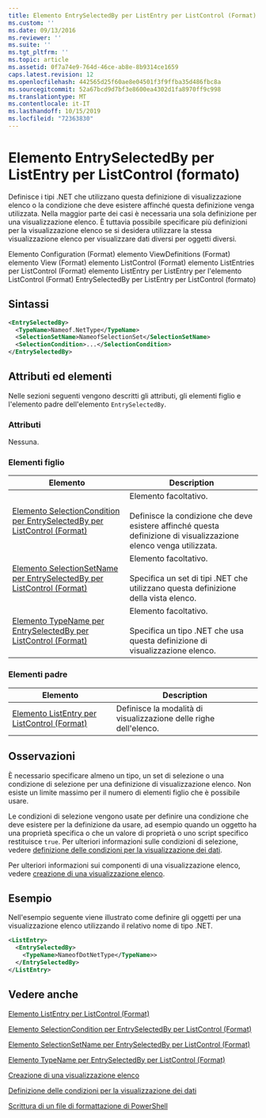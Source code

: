 ```yaml
---
title: Elemento EntrySelectedBy per ListEntry per ListControl (Format) | Microsoft Docs
ms.custom: ''
ms.date: 09/13/2016
ms.reviewer: ''
ms.suite: ''
ms.tgt_pltfrm: ''
ms.topic: article
ms.assetid: 0f7a74e9-764d-46ce-ab8e-8b9314ce1659
caps.latest.revision: 12
ms.openlocfilehash: 442565d25f60ae8e04501f3f9ffba35d486fbc8a
ms.sourcegitcommit: 52a67bcd9d7bf3e8600ea4302d1fa8970ff9c998
ms.translationtype: MT
ms.contentlocale: it-IT
ms.lasthandoff: 10/15/2019
ms.locfileid: "72363830"
---
```

# <a name="entryselectedby-element-for-listentry-for-listcontrol-format"></a>Elemento EntrySelectedBy per ListEntry per ListControl (formato)

Definisce i tipi .NET che utilizzano questa definizione di visualizzazione elenco o la condizione che deve esistere affinché questa definizione venga utilizzata. Nella maggior parte dei casi è necessaria una sola definizione per una visualizzazione elenco. È tuttavia possibile specificare più definizioni per la visualizzazione elenco se si desidera utilizzare la stessa visualizzazione elenco per visualizzare dati diversi per oggetti diversi.

Elemento Configuration (Format) elemento ViewDefinitions (Format) elemento View (Format) elemento ListControl (Format) elemento ListEntries per ListControl (Format) elemento ListEntry per ListEntry per l'elemento ListControl (Format) EntrySelectedBy per ListEntry per ListControl (formato)

## <a name="syntax"></a>Sintassi

```xml
<EntrySelectedBy>
  <TypeName>Nameof.NetType</TypeName>
  <SelectionSetName>NameofSelectionSet</SelectionSetName>
  <SelectionCondition>...</SelectionCondition>
</EntrySelectedBy>
```

## <a name="attributes-and-elements"></a>Attributi ed elementi

Nelle sezioni seguenti vengono descritti gli attributi, gli elementi figlio e l'elemento padre dell'elemento `EntrySelectedBy`.

### <a name="attributes"></a>Attributi

Nessuna.

### <a name="child-elements"></a>Elementi figlio

|Elemento|Description|
|-------------|-----------------|
|[Elemento SelectionCondition per EntrySelectedBy per ListControl (Format)](./selectioncondition-element-for-entryselectedby-for-listcontrol-format.md)|Elemento facoltativo.<br /><br /> Definisce la condizione che deve esistere affinché questa definizione di visualizzazione elenco venga utilizzata.|
|[Elemento SelectionSetName per EntrySelectedBy per ListControl (Format)](./selectionsetname-element-for-entryselectedby-for-listcontrol-format.md)|Elemento facoltativo.<br /><br /> Specifica un set di tipi .NET che utilizzano questa definizione della vista elenco.|
|[Elemento TypeName per EntrySelectedBy per ListControl (Format)](./typename-element-for-entryselectedby-for-listcontrol-format.md)|Elemento facoltativo.<br /><br /> Specifica un tipo .NET che usa questa definizione di visualizzazione elenco.|

### <a name="parent-elements"></a>Elementi padre

|Elemento|Description|
|-------------|-----------------|
|[Elemento ListEntry per ListControl (Format)](./listentry-element-for-listcontrol-format.md)|Definisce la modalità di visualizzazione delle righe dell'elenco.|

## <a name="remarks"></a>Osservazioni

È necessario specificare almeno un tipo, un set di selezione o una condizione di selezione per una definizione di visualizzazione elenco. Non esiste un limite massimo per il numero di elementi figlio che è possibile usare.

Le condizioni di selezione vengono usate per definire una condizione che deve esistere per la definizione da usare, ad esempio quando un oggetto ha una proprietà specifica o che un valore di proprietà o uno script specifico restituisce `true`. Per ulteriori informazioni sulle condizioni di selezione, vedere [definizione delle condizioni per la visualizzazione dei dati](./defining-conditions-for-displaying-data.md).

Per ulteriori informazioni sui componenti di una visualizzazione elenco, vedere [creazione di una visualizzazione elenco](./creating-a-list-view.md).

## <a name="example"></a>Esempio

Nell'esempio seguente viene illustrato come definire gli oggetti per una visualizzazione elenco utilizzando il relativo nome di tipo .NET.

```xml
<ListEntry>
  <EntrySelectedBy>
    <TypeName>NameofDotNetType</TypeName>>
  </EntrySelectedBy>
</ListEntry>
```

## <a name="see-also"></a>Vedere anche

[Elemento ListEntry per ListControl (Format)](./listentry-element-for-listcontrol-format.md)

[Elemento SelectionCondition per EntrySelectedBy per ListControl (Format)](./selectioncondition-element-for-entryselectedby-for-listcontrol-format.md)

[Elemento SelectionSetName per EntrySelectedBy per ListControl (Format)](./selectionsetname-element-for-entryselectedby-for-listcontrol-format.md)

[Elemento TypeName per EntrySelectedBy per ListControl (Format)](./typename-element-for-entryselectedby-for-listcontrol-format.md)

[Creazione di una visualizzazione elenco](./creating-a-list-view.md)

[Definizione delle condizioni per la visualizzazione dei dati](./defining-conditions-for-displaying-data.md)

[Scrittura di un file di formattazione di PowerShell](./writing-a-powershell-formatting-file.md)

